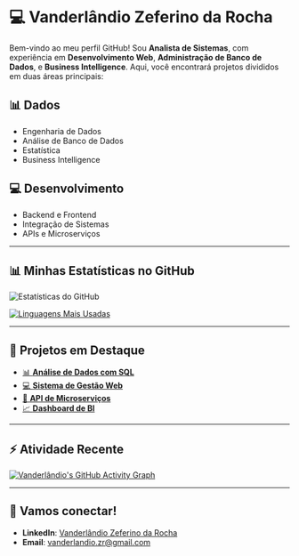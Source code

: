# 💻 Vanderlândio Zeferino da Rocha

Bem-vindo ao meu perfil GitHub! Sou **Analista de Sistemas**, com experiência em **Desenvolvimento Web**, **Administração de Banco de Dados**, e **Business Intelligence**. Aqui, você encontrará projetos divididos em duas áreas principais:

## 📊 **Dados**
- Engenharia de Dados
- Análise de Banco de Dados
- Estatística
- Business Intelligence

## 💻 **Desenvolvimento**
- Backend e Frontend
- Integração de Sistemas
- APIs e Microserviços

---

## 📊 **Minhas Estatísticas no GitHub**

![Estatísticas do GitHub](https://github-readme-stats.vercel.app/api?username=vandorocha&show_icons=true&theme=radical)

[![Linguagens Mais Usadas](https://github-readme-stats.vercel.app/api/top-langs/?username=vandorocha&layout=compact&theme=radical)](https://github.com/anuraghazra/github-readme-stats)

---

## 💼 **Projetos em Destaque**

- [📊 **Análise de Dados com SQL**](https://github.com/vandorocha/projeto-analise-sql)
- [💻 **Sistema de Gestão Web**](https://github.com/vandorocha/sistema-gestao-web)
- [🔗 **API de Microserviços**](https://github.com/vandorocha/api-microservices)
- [📈 **Dashboard de BI**](https://github.com/vandorocha/dashboard-bi)

---

## ⚡ **Atividade Recente**

[![Vanderlândio's GitHub Activity Graph](https://github-readme-activity-graph.vercel.app/graph?username=vandorocha&theme=react-dark)](https://github.com/vandorocha)

---

## 🚀 **Vamos conectar!**

- **LinkedIn**: [Vanderlândio Zeferino da Rocha](https://www.linkedin.com/in/vanderlandio-rocha/)
- **Email**: [vanderlandio.zr@gmail.com](mailto:vanderlandio.zr@gmail.com)
